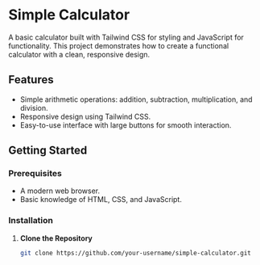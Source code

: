 # Simple Calculator

A basic calculator built with Tailwind CSS for styling and JavaScript for functionality. This project demonstrates how to create a functional calculator with a clean, responsive design.

## Features

- Simple arithmetic operations: addition, subtraction, multiplication, and division.
- Responsive design using Tailwind CSS.
- Easy-to-use interface with large buttons for smooth interaction.

## Getting Started

### Prerequisites

- A modern web browser.
- Basic knowledge of HTML, CSS, and JavaScript.

### Installation

1. **Clone the Repository**

   ```bash
   git clone https://github.com/your-username/simple-calculator.git
